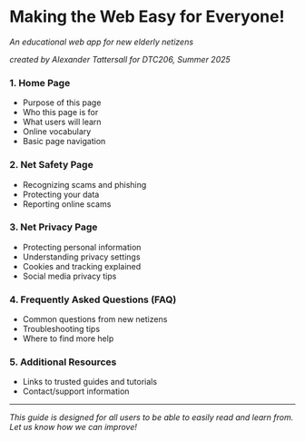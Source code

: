 # Making the Web Easy for Everyone!  
*An educational web app for new elderly netizens*

*created by Alexander Tattersall for DTC206, Summer 2025*

### 1. Home Page
- Purpose of this page
- Who this page is for
- What users will learn
- Online vocabulary
- Basic page navigation

### 2. Net Safety Page
- Recognizing scams and phishing
- Protecting your data
- Reporting online scams

### 3. Net Privacy Page
- Protecting personal information
- Understanding privacy settings
- Cookies and tracking explained
- Social media privacy tips

### 4. Frequently Asked Questions (FAQ)
- Common questions from new netizens
- Troubleshooting tips
- Where to find more help

### 5. Additional Resources
- Links to trusted guides and tutorials
- Contact/support information

---

*This guide is designed for all users to be able to easily read and learn from. Let us know how we can improve!*